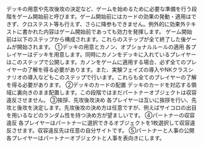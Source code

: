 デッキの用意や先攻後攻の決定など、ゲームを始めるために必要な準備を行う段階をゲーム開始前と呼びます。ゲーム開始前にはカードの効果の発動・適用はできず、クロステスト等も行えず、さらに降参もできません。例外的に効果外テキストに書かれた内容はゲーム開始前であっても効力を発揮します。
ゲーム開始前は以下のステップから構成されます。これらのステップが全て終了した後ゲームが開始されます。
①デッキの用意とカノン、オプショナルルールの適用
各プレイヤーはデッキを用意します。同時にカノンをデッキに入れているプレイヤーはこのステップで公開します。カノンをゲームに適用する場合、必ず全てのプレイヤーの了解を得る必要があります。また、実験フェイズの導入やNKクラスシナリオの導入などもこのステップで行います。これらも全てのプレイヤーの了解を得る必要があります。
②デッキのカードの配置
デッキのカードを対応する領域に裏向きのまま配置します。この段階ではまだパートナーオブジェクトは収容違反させません。
③挨拶、先攻後攻決め
各プレイヤーは互いに挨拶を行い、先攻と後攻を決定します。先攻後攻の決め方は任意ですが、例えばサイコロの出目を用いるなどのランダム性を持つ決め方が望ましいです。
④パートナーの収容違反
各プレイヤーはパートナーに選択できるオブジェクトを1枚選択して収容違反させます。収容違反先は任意の自分サイトです。
⑤パートナーと人事の公開
各プレイヤーはパートナーオブジェクトと人事を表向きにします。